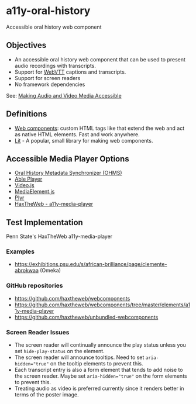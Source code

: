 # a11y-oral-history
Accessible oral history web component


## Objectives

- An accessible oral history web component that can be used to present audio recordings with transcripts.
- Support for [WebVTT](https://www.w3.org/TR/webvtt1/) captions and transcripts. 
- Support for screen readers
- No framework dependencies


See: [Making Audio and Video Media Accessible](https://www.w3.org/WAI/media/av/)

## Definitions

- [Web components](https://developer.mozilla.org/en-US/docs/Web/API/Web_Components): custom HTML tags like that extend the web and act as native HTML elements. Fast and work anywhere.
- [Lit](https://lit.dev/) - A popular, small library for making web components.

## Accessible Media Player Options

- [Oral History Metadata Synchronizer (OHMS)](https://www.oralhistoryonline.org/)
- [Able Player](https://github.com/ableplayer/ableplayer)
- [Video.js](https://github.com/videojs/video.js)
- [MediaElement.js](https://github.com/mediaelement/mediaelement)
- [Plyr](https://github.com/sampotts/plyr)
- [HaxTheWeb - a11y-media-player](https://github.com/haxtheweb/webcomponents/tree/master/elements/a11y-media-player)

## Test Implementation 

Penn State's HaxTheWeb a11y-media-player

### Examples

- https://exhibitions.psu.edu/s/african-brilliance/page/clemente-abrokwaa (Omeka)

### GitHub repositories

- https://github.com/haxtheweb/webcomponents
- https://github.com/haxtheweb/webcomponents/tree/master/elements/a11y-media-player
- https://github.com/haxtheweb/unbundled-webcomponents

### Screen Reader Issues

- The screen reader will continually announce the play status unless you set `hide-play-status` on the element.
- The screen reader will announce tooltips. Need to set `aria-hidden="true"` on the tooltip elements to prevent this.
- Each transcript entry is also a form element that tends to add noise to the screen reader. Maybe set `aria-hidden="true"` on the form elements to prevent this.
- Treating audio as video is preferred currently since it renders better in terms of the poster image.
